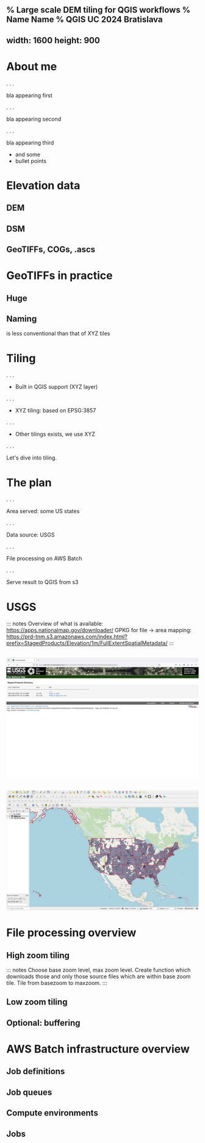 % Large scale DEM tiling for QGIS workflows
% Name Name
% QGIS UC 2024 Bratislava
---
width: 1600
height: 900
---

# About me

. . .

bla appearing first

. . .

bla appearing second

. . .

bla appearing third

* and some 
* bullet points

# Elevation data

## DEM

## DSM

## GeoTIFFs, COGs, .ascs

# GeoTIFFs in practice

## Huge

## Naming

is less conventional than that of XYZ tiles

# Tiling

. . .

* Built in QGIS support (XYZ layer)

. . .

* XYZ tiling: based on EPSG:3857

. . .

* Other tilings exists, we use XYZ

. . .

Let's dive into tiling.


# The plan

. . .

Area served: some US states

. . . 

Data source: USGS

. . .

File processing on AWS Batch

. . .

Serve result to QGIS from s3

# USGS

::: notes
Overview of what is available: https://apps.nationalmap.gov/downloader/
GPKG for file -> area mapping: https://prd-tnm.s3.amazonaws.com/index.html?prefix=StagedProducts/Elevation/1m/FullExtentSpatialMetadata/
:::

## 
![](images/usgs_screenshot0.png)
##
![](images/coverage.png)
# File processing overview

## High zoom tiling

::: notes
Choose base zoom level, max zoom level.
Create function which downloads those and only those source files which are within base zoom tile.
Tile from basezoom to maxzoom.
:::

## Low zoom tiling

## Optional: buffering

# AWS Batch infrastructure overview

## Job definitions

## Job queues

## Compute environments

## Jobs

# 
